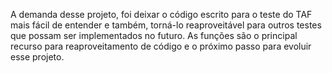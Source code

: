 A demanda desse projeto, foi deixar o código escrito para o teste do TAF mais fácil de entender e também, torná-lo reaproveitável para outros testes que possam ser implementados no futuro.
As funções são o principal recurso para reaproveitamento de código e o próximo passo para evoluir esse projeto.
